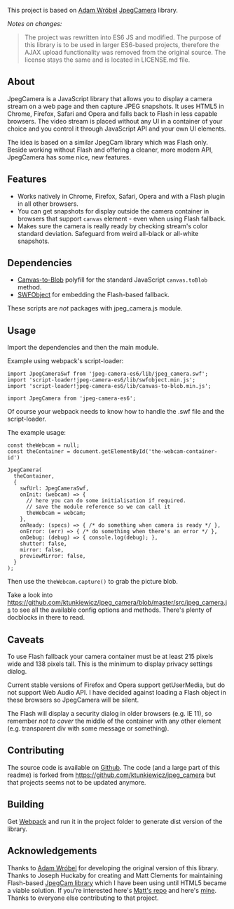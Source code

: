 This project is based on [Adam Wróbel](http://adamwrobel.com)
[JpegCamera](https://github.com/amw/jpeg_camera) library.

*Notes on changes:*
> The project was rewritten into ES6 JS and modified. The purpose of this library is to be used in larger ES6-based
> projects, therefore the AJAX upload functionality was removed from the original source.
> The license stays the same and is located in LICENSE.md file.

## About

JpegCamera is a JavaScript library that allows you to display a camera stream on a web page and then capture JPEG snapshots. It uses HTML5 in Chrome, Firefox, Safari and Opera and falls back to Flash in less capable browsers. The video stream is placed without any UI in a container of your choice and you control it through JavaScript API and your own UI elements.

The idea is based on a similar JpegCam library which was Flash only. Beside working without Flash and offering a cleaner, more modern API, JpegCamera has some nice, new features.

## Features

- Works natively in Chrome, Firefox, Safari, Opera and with a Flash plugin in all other
  browsers.
- You can get snapshots for display outside the camera container in browsers
  that support `canvas` element - even when using Flash fallback.
- Makes sure the camera is really ready by checking stream's color standard
  deviation. Safeguard from weird all-black or all-white snapshots.

## Dependencies

- [Canvas-to-Blob](https://github.com/blueimp/JavaScript-Canvas-to-Blob) polyfill for the standard JavaScript `canvas.toBlob` method.
- [SWFObject](http://code.google.com/p/swfobject/) for embedding the Flash-based fallback.

These scripts are *not* packages with jpeg_camera.js module.

## Usage

Import the dependencies and then the main module.

Example using webpack's script-loader:
```
import JpegCameraSwf from 'jpeg-camera-es6/lib/jpeg_camera.swf';
import 'script-loader!jpeg-camera-es6/lib/swfobject.min.js';
import 'script-loader!jpeg-camera-es6/lib/canvas-to-blob.min.js';

import JpegCamera from 'jpeg-camera-es6';
```

Of course your webpack needs to know how to handle the .swf file and the script-loader.

The example usage:
```
const theWebcam = null;
const theContainer = document.getElementById('the-webcam-container-id')

JpegCamera(
  theContainer,
  {
    swfUrl: JpegCameraSwf,
    onInit: (webcam) => {
      // here you can do some initialisation if required.
      // save the module reference so we can call it
      theWebcam = webcam;
    },
    onReady: (specs) => { /* do something when camera is ready */ },
    onError: (err) => { /* do something when there's an error */ },
    onDebug: (debug) => { console.log(debug); },
    shutter: false,
    mirror: false,
    previewMirror: false,
  }
);
```

Then use the `theWebcam.capture()` to grab the picture blob.

Take a look into https://github.com/ktunkiewicz/jpeg_camera/blob/master/src/jpeg_camera.js to see all the available
config options and methods. There's plenty of docblocks in there to read.

## Caveats

To use Flash fallback your camera container must be at least 215 pixels wide and
138 pixels tall. This is the minimum to display privacy settings dialog.

Current stable versions of Firefox and Opera support getUserMedia, but do not
support Web Audio API. I have decided against loading a Flash object in
these browsers so JpegCamera will be silent.

The Flash will display a security dialog in older browsers (e.g. IE 11), so remember *not to cover*
the middle of the container with any other element (e.g. transparent div with some message or something).

## Contributing

The source code is available on [Github](https://github.com/ktunkiewicz/jpeg_camera). The code (and a large part of this readme)
is forked from https://github.com/ktunkiewicz/jpeg_camera but that projects seems not to be updated anymore.

## Building

Get [Webpack](https://webpack.github.io/) and run it in the project folder to generate dist version of the library.

## Acknowledgements
Thanks to [Adam Wróbel](http://adamwrobel.com) for developing the original version of this library.
Thanks to Joseph Huckaby for creating and Matt Clements for maintaining
Flash-based [JpegCam library](http://code.google.com/p/jpegcam/) which I have
been using until HTML5 became a viable solution. If you're interested here's
[Matt's repo](https://github.com/mattclements/jpegcam) and here's
[mine](https://github.com/amw/jpegcam). Thanks to everyone else contributing to
that project.
